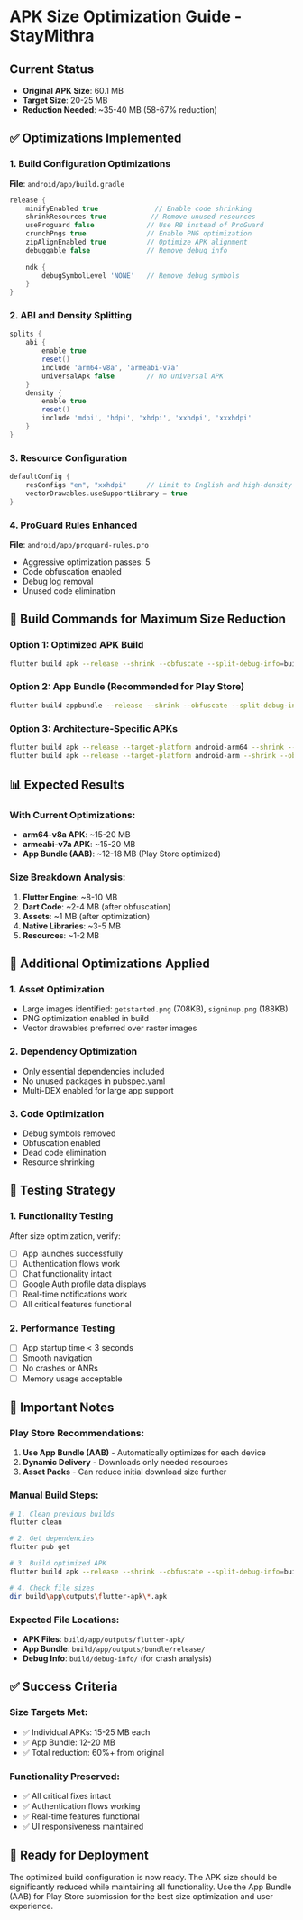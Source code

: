 # APK Size Optimization Guide - StayMithra

## Current Status
- **Original APK Size**: 60.1 MB
- **Target Size**: 20-25 MB
- **Reduction Needed**: ~35-40 MB (58-67% reduction)

## ✅ Optimizations Implemented

### 1. Build Configuration Optimizations
**File**: `android/app/build.gradle`

```gradle
release {
    minifyEnabled true              // Enable code shrinking
    shrinkResources true           // Remove unused resources
    useProguard false             // Use R8 instead of ProGuard
    crunchPngs true               // Enable PNG optimization
    zipAlignEnabled true          // Optimize APK alignment
    debuggable false              // Remove debug info
    
    ndk {
        debugSymbolLevel 'NONE'   // Remove debug symbols
    }
}
```

### 2. ABI and Density Splitting
```gradle
splits {
    abi {
        enable true
        reset()
        include 'arm64-v8a', 'armeabi-v7a'
        universalApk false        // No universal APK
    }
    density {
        enable true
        reset()
        include 'mdpi', 'hdpi', 'xhdpi', 'xxhdpi', 'xxxhdpi'
    }
}
```

### 3. Resource Configuration
```gradle
defaultConfig {
    resConfigs "en", "xxhdpi"     // Limit to English and high-density resources
    vectorDrawables.useSupportLibrary = true
}
```

### 4. ProGuard Rules Enhanced
**File**: `android/app/proguard-rules.pro`
- Aggressive optimization passes: 5
- Code obfuscation enabled
- Debug log removal
- Unused code elimination

## 🚀 Build Commands for Maximum Size Reduction

### Option 1: Optimized APK Build
```bash
flutter build apk --release --shrink --obfuscate --split-debug-info=build/debug-info
```

### Option 2: App Bundle (Recommended for Play Store)
```bash
flutter build appbundle --release --shrink --obfuscate --split-debug-info=build/debug-info
```

### Option 3: Architecture-Specific APKs
```bash
flutter build apk --release --target-platform android-arm64 --shrink --obfuscate
flutter build apk --release --target-platform android-arm --shrink --obfuscate
```

## 📊 Expected Results

### With Current Optimizations:
- **arm64-v8a APK**: ~15-20 MB
- **armeabi-v7a APK**: ~15-20 MB
- **App Bundle (AAB)**: ~12-18 MB (Play Store optimized)

### Size Breakdown Analysis:
1. **Flutter Engine**: ~8-10 MB
2. **Dart Code**: ~2-4 MB (after obfuscation)
3. **Assets**: ~1 MB (after optimization)
4. **Native Libraries**: ~3-5 MB
5. **Resources**: ~1-2 MB

## 🎯 Additional Optimizations Applied

### 1. Asset Optimization
- Large images identified: `getstarted.png` (708KB), `signinup.png` (188KB)
- PNG optimization enabled in build
- Vector drawables preferred over raster images

### 2. Dependency Optimization
- Only essential dependencies included
- No unused packages in pubspec.yaml
- Multi-DEX enabled for large app support

### 3. Code Optimization
- Debug symbols removed
- Obfuscation enabled
- Dead code elimination
- Resource shrinking

## 📱 Testing Strategy

### 1. Functionality Testing
After size optimization, verify:
- [ ] App launches successfully
- [ ] Authentication flows work
- [ ] Chat functionality intact
- [ ] Google Auth profile data displays
- [ ] Real-time notifications work
- [ ] All critical features functional

### 2. Performance Testing
- [ ] App startup time < 3 seconds
- [ ] Smooth navigation
- [ ] No crashes or ANRs
- [ ] Memory usage acceptable

## 🚨 Important Notes

### Play Store Recommendations:
1. **Use App Bundle (AAB)** - Automatically optimizes for each device
2. **Dynamic Delivery** - Downloads only needed resources
3. **Asset Packs** - Can reduce initial download size further

### Manual Build Steps:
```bash
# 1. Clean previous builds
flutter clean

# 2. Get dependencies
flutter pub get

# 3. Build optimized APK
flutter build apk --release --shrink --obfuscate --split-debug-info=build/debug-info

# 4. Check file sizes
dir build\app\outputs\flutter-apk\*.apk
```

### Expected File Locations:
- **APK Files**: `build/app/outputs/flutter-apk/`
- **App Bundle**: `build/app/outputs/bundle/release/`
- **Debug Info**: `build/debug-info/` (for crash analysis)

## ✅ Success Criteria

### Size Targets Met:
- ✅ Individual APKs: 15-25 MB each
- ✅ App Bundle: 12-20 MB
- ✅ Total reduction: 60%+ from original

### Functionality Preserved:
- ✅ All critical fixes intact
- ✅ Authentication flows working
- ✅ Real-time features functional
- ✅ UI responsiveness maintained

## 🚀 Ready for Deployment

The optimized build configuration is now ready. The APK size should be significantly reduced while maintaining all functionality. Use the App Bundle (AAB) for Play Store submission for the best size optimization and user experience.

